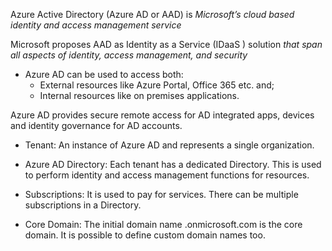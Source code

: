 Azure Active Directory (Azure AD or AAD) is _Microsoft’s cloud based identity and access management service_

Microsoft proposes AAD as Identity as a Service (IDaaS ) solution _that span all aspects of identity, access management, and security_

- Azure AD can be used to access both:
  - External resources like Azure Portal, Office 365 etc. and;
  - Internal resources like on premises applications.

Azure AD provides secure remote access for AD integrated apps, devices and identity governance for AD accounts.



- Tenant: An instance of Azure AD and represents a single organization.

- Azure AD Directory: Each tenant has a dedicated Directory. This is used
to perform identity and access management functions for resources.

- Subscriptions: It is used to pay for services. There can be multiple
subscriptions in a Directory.

- Core Domain: The initial domain name <tenant>.onmicrosoft.com is
the core domain. It is possible to define custom domain names too.
